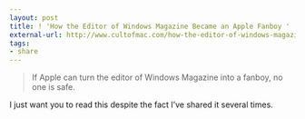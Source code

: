 ```yaml
---
layout: post
title: ! 'How the Editor of Windows Magazine Became an Apple Fanboy '
external-url: http://www.cultofmac.com/how-the-editor-of-windows-magazine-became-an-apple-fanboy
tags:
- share
---
```

> If Apple can turn the editor of Windows Magazine into a fanboy, no one is safe.

I just want you to read this despite the fact I’ve shared it several times.
